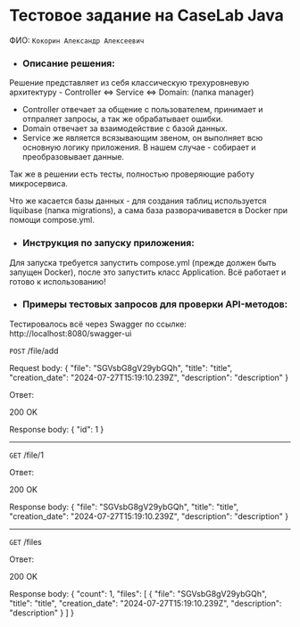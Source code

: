# Тестовое задание на CaseLab Java

ФИО: `Кокорин Александр Алексеевич`

* ### Описание решения:

Решение представляет из себя классическую трехуровневую архитектуру - Controller <=> Service <=> Domain: (папка manager)
- Controller отвечает за общение с пользователем, принимает и отпраляет запросы, а так же обрабатывает ошибки. 
- Domain отвечает за взаимодействие с базой данных. 
- Service же является всязывающим звеном, он выполняет всю основную логику приложения. В нашем случае - собирает и преобразовывает данные.
  
Так же в решении есть тесты, полностью проверяющие работу микросервиса.

Что же касается базы данных - для создания таблиц используется liquibase (папка migrations), а сама база разворачивавется в Docker при помощи compose.yml.

* ### Инструкция по запуску приложения:

Для запуска требуется запустить compose.yml (прежде должен быть запущен Docker), после это запустить класс Application. Всё работает и готово к использованию!

* ### Примеры тестовых запросов для проверки API-методов:

Тестировалось всё через Swagger по ссылке: http://localhost:8080/swagger-ui

`POST` /file/add

Request body:
{
"file": "SGVsbG8gV29ybGQh",
"title": "title",
"creation_date": "2024-07-27T15:19:10.239Z",
"description": "description"
}

Ответ:

200 OK

Response body:
{
"id": 1
}

---

`GET` /file/1

Ответ:

200 OK

Response body:
{
"file": "SGVsbG8gV29ybGQh",
"title": "title",
"creation_date": "2024-07-27T15:19:10.239Z",
"description": "description"
}

---

`GET` /files

Ответ:

200 OK

Response body:
{
"count": 1,
"files": [
{
"file": "SGVsbG8gV29ybGQh",
"title": "title",
"creation_date": "2024-07-27T15:19:10.239Z",
"description": "description"
}
]
}
